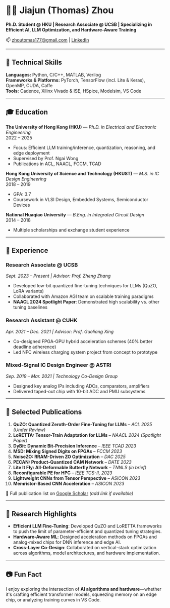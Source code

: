 # 👨‍💻 Jiajun (Thomas) Zhou

**Ph.D. Student @ HKU | Research Associate @ UCSB | Specializing in Efficient AI, LLM Optimization, and Hardware-Aware Training**

📫 zhoutomas177@gmail.com | [LinkedIn](https://linkedin.com/in/jiajun-thomas-c-38a22bb2)

---

## 🔧 Technical Skills
**Languages:** Python, C/C++, MATLAB, Verilog  
**Frameworks & Platforms:** PyTorch, TensorFlow (incl. Lite & Keras), OpenMP, CUDA, Caffe  
**Tools:** Cadence, Xilinx Vivado & ISE, HSpice, Modelsim, VS Code  

---

## 🎓 Education

**The University of Hong Kong (HKU)** — _Ph.D. in Electrical and Electronic Engineering_  
2022 – 2025  
- Focus: Efficient LLM training/inference, quantization, reasoning, and edge deployment  
- Supervised by Prof. Ngai Wong  
- Publications in ACL, NAACL, FCCM, TCAD

**Hong Kong University of Science and Technology (HKUST)** — _M.S. in IC Design Engineering_  
2018 – 2019  
- GPA: 3.7  
- Coursework in VLSI Design, Embedded Systems, Semiconductor Devices

**National Huaqiao University** — _B.Eng. in Integrated Circuit Design_  
2014 – 2018  
- Multiple scholarships and exchange student experience

---

## 💼 Experience

### **Research Associate @ UCSB**  
_Sept. 2023 – Present | Advisor: Prof. Zheng Zhang_  
- Developed low-bit quantized fine-tuning techniques for LLMs (QuZO, LoRA variants)  
- Collaborated with Amazon AGI team on scalable training paradigms  
- **NAACL 2024 Spotlight Paper**: Demonstrated high scalability vs. other tuning baselines  

### **Research Assistant @ CUHK**  
_Apr. 2021 – Dec. 2021 | Advisor: Prof. Guoliang Xing_  
- Co-designed FPGA-GPU hybrid acceleration schemes (40% better deadline adherence)  
- Led NFC wireless charging system project from concept to prototype  

### **Mixed-Signal IC Design Engineer @ ASTRI**  
_Sep. 2019 – Mar. 2021 | Technology Co-Design Group_  
- Designed key analog IPs including ADCs, comparators, amplifiers  
- Delivered taped-out chip with 10-bit ADC and PMU subsystems

---

## 🧠 Selected Publications

1. **QuZO: Quantized Zeroth-Order Fine-Tuning for LLMs** – _ACL 2025 (Under Review)_  
2. **LoRETTA: Tensor-Train Adaptation for LLMs** – _NAACL 2024 (Spotlight Paper)_  
3. **DyBit: Dynamic Bit-Precision Inference** – _IEEE TCAD 2023_  
4. **MSD: Mixing Signed Digits on FPGAs** – _FCCM 2023_  
5. **NoiseZO: RRAM-Driven ZO Optimization** – _DAC 2025_  
6. **PECAN: Product-Quantized CAM Network** – _DATE 2023_  
7. **Lite It Fly: All-Deformable Butterfly Network** – _TNNLS (in brief)_  
8. **Reconfigurable PE for HPC** – _IEEE TCS-II, 2023_  
9. **Lightweight CNNs from Tensor Perspective** – _ASICON 2023_  
10. **Memristor-Based CNN Acceleration** – _ASICON 2023_

📝 Full publication list on [Google Scholar](#) _(add link if available)_

---

## 🚀 Research Highlights

- **Efficient LLM Fine-Tuning**: Developed QuZO and LoRETTA frameworks to push the limit of parameter-efficient and quantized tuning strategies.
- **Hardware-Aware ML**: Designed acceleration methods on FPGAs and analog-mixed chips for DNN inference and edge AI.
- **Cross-Layer Co-Design**: Collaborated on vertical-stack optimization across algorithms, model architectures, and hardware implementation.

---

## 📷 Fun Fact

I enjoy exploring the intersection of **AI algorithms and hardware**—whether it's crafting efficient transformer models, squeezing memory on an edge chip, or analyzing training curves in VS Code.
